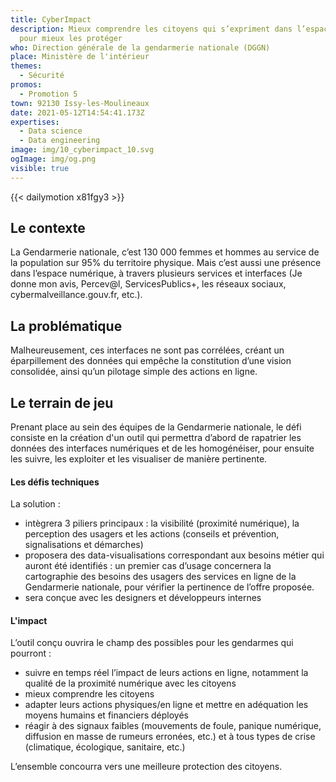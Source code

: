 ```yaml
---
title: CyberImpact
description: Mieux comprendre les citoyens qui s’expriment dans l’espace cyber
  pour mieux les protéger
who: Direction générale de la gendarmerie nationale (DGGN)
place: Ministère de l'intérieur
themes:
  - Sécurité
promos:
  - Promotion 5
town: 92130 Issy-les-Moulineaux
date: 2021-05-12T14:54:41.173Z
expertises:
  - Data science
  - Data engineering
image: img/10_cyberimpact_10.svg
ogImage: img/og.png
visible: true
---
```

{{< dailymotion x81fgy3 >}}

## Le contexte

La Gendarmerie nationale, c’est 130 000 femmes et hommes au service de la population sur 95% du territoire physique. Mais c’est aussi une présence dans l’espace numérique, à travers plusieurs services et interfaces (Je donne mon avis, Percev@l, ServicesPublics+, les réseaux sociaux, cybermalveillance.gouv.fr, etc.).

## La problématique

Malheureusement, ces interfaces ne sont pas corrélées, créant un éparpillement des données qui empêche la constitution d’une vision consolidée, ainsi qu’un pilotage simple des actions en ligne.

## Le terrain de jeu

Prenant place au sein des équipes de la Gendarmerie nationale, le défi consiste en la création d'un outil qui permettra d’abord de rapatrier les données des interfaces numériques et de les homogénéiser, pour ensuite les suivre, les exploiter et les visualiser de manière pertinente.

#### Les défis techniques

La solution :

* intègrera 3 piliers principaux : la visibilité (proximité numérique), la perception des usagers et les actions (conseils et prévention, signalisations et démarches)
* proposera des data-visualisations correspondant aux besoins métier qui auront été identifiés : un premier cas d’usage concernera la cartographie des besoins des usagers des services en ligne de la Gendarmerie nationale, pour vérifier la pertinence de l’offre proposée.
* sera conçue avec les designers et développeurs internes

#### L'impact 

L’outil conçu ouvrira le champ des possibles pour les gendarmes qui pourront :

* suivre en temps réel l’impact de leurs actions en ligne, notamment la qualité de la proximité numérique avec les citoyens
* mieux comprendre les citoyens
* adapter leurs actions physiques/en ligne et mettre en adéquation les moyens humains et financiers déployés
* réagir à des signaux faibles (mouvements de foule, panique numérique, diffusion en masse de rumeurs erronées, etc.) et à tous types de crise (climatique, écologique, sanitaire, etc.)

L’ensemble concourra vers une meilleure protection des citoyens.
